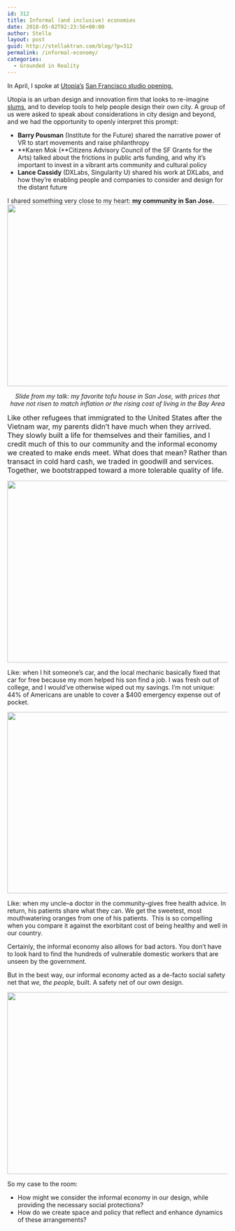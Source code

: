 ```yaml
---
id: 312
title: Informal (and inclusive) economies
date: 2018-05-02T02:23:56+00:00
author: Stella
layout: post
guid: http://stellaktran.com/blog/?p=312
permalink: /informal-economy/
categories:
  - Grounded in Reality
---
```

In April, I spoke at [Utopia&#8217;s](http://utopia.do/) [San Francisco studio opening.](https://www.eventbrite.com/e/utopia-studio-warming-who-controls-the-future-of-our-cities-tickets-43154297666#)

Utopia is an urban design and innovation firm that looks to re-imagine [slums](https://www.citylab.com/equity/2017/10/should-we-retire-the-word-slum/542415/), and to develop tools to help people design their own city. A group of us were asked to speak about considerations in city design and beyond, and we had the opportunity to openly interpret this prompt:

  * **Barry Pousman** (Institute for the Future) shared the narrative power of VR to start movements and raise philanthropy
  * **Karen Mok (**Citizens Advisory Council of the SF Grants for the Arts) talked about the frictions in public arts funding, and why it&#8217;s important to invest in a vibrant arts community and cultural policy
  * **Lance Cassidy** (DXLabs, Singularity U) shared his work at DXLabs, and how they&#8217;re enabling people and companies to consider and design for the distant future

I shared something very close to my heart: **my community in San Jose.**<img class="size-large wp-image-313 aligncenter" style="font-size: 1rem;" src="https://stellaktran.com/blog/wp-content/uploads/2018/06/Screen-Shot-2018-06-13-at-7.25.06-PM-1024x576.png" alt="" width="739" height="416" srcset="https://stellaktran.com/blog/wp-content/uploads/2018/06/Screen-Shot-2018-06-13-at-7.25.06-PM-1024x576.png 1024w, https://stellaktran.com/blog/wp-content/uploads/2018/06/Screen-Shot-2018-06-13-at-7.25.06-PM-300x169.png 300w, https://stellaktran.com/blog/wp-content/uploads/2018/06/Screen-Shot-2018-06-13-at-7.25.06-PM-768x432.png 768w" sizes="(max-width: 739px) 100vw, 739px" />

<p style="text-align: center;">
  <em>Slide from my talk: my favorite tofu house in San Jose, with prices that have not risen to match inflation or the rising cost of living in the Bay Area</em>
</p>

<span style="font-size: 1rem;">Like other refugees that immigrated to the United States after the Vietnam war, my parents didn&#8217;t have much when they arrived. They slowly built a life for themselves and their families, and I credit much of this to our community and the informal economy we created to make ends meet. What does that mean? Rather than transact in cold hard cash, we traded in goodwill and services. Together, we bootstrapped toward a more tolerable quality of life. </span>

<img class="alignnone size-large wp-image-315" src="https://stellaktran.com/blog/wp-content/uploads/2018/06/Screen-Shot-2018-06-13-at-8.01.34-PM-1024x577.png" alt="" width="739" height="416" srcset="https://stellaktran.com/blog/wp-content/uploads/2018/06/Screen-Shot-2018-06-13-at-8.01.34-PM-1024x577.png 1024w, https://stellaktran.com/blog/wp-content/uploads/2018/06/Screen-Shot-2018-06-13-at-8.01.34-PM-300x169.png 300w, https://stellaktran.com/blog/wp-content/uploads/2018/06/Screen-Shot-2018-06-13-at-8.01.34-PM-768x433.png 768w" sizes="(max-width: 739px) 100vw, 739px" /> 

Like: when I hit someone&#8217;s car, and the local mechanic basically fixed that car for free because my mom helped his son find a job. I was fresh out of college, and I would&#8217;ve otherwise wiped out my savings. I&#8217;m not unique: 44% of Americans are unable to cover a $400 emergency expense out of pocket.

<img class="size-large wp-image-314 aligncenter" src="https://stellaktran.com/blog/wp-content/uploads/2018/06/Screen-Shot-2018-06-13-at-7.25.20-PM-1024x575.png" alt="" width="739" height="415" srcset="https://stellaktran.com/blog/wp-content/uploads/2018/06/Screen-Shot-2018-06-13-at-7.25.20-PM-1024x575.png 1024w, https://stellaktran.com/blog/wp-content/uploads/2018/06/Screen-Shot-2018-06-13-at-7.25.20-PM-300x168.png 300w, https://stellaktran.com/blog/wp-content/uploads/2018/06/Screen-Shot-2018-06-13-at-7.25.20-PM-768x431.png 768w" sizes="(max-width: 739px) 100vw, 739px" /> 

Like: when my uncle–a doctor in the community–gives free health advice. In return, his patients share what they can. We get the sweetest, most mouthwatering oranges from one of his patients.  This is so compelling when you compare it against the exorbitant cost of being healthy and well in our country.

Certainly, the informal economy also allows for bad actors. You don&#8217;t have to look hard to find the hundreds of vulnerable domestic workers that are unseen by the government.

But in the best way, our informal economy acted as a de-facto social safety net that _we, the people,_ built. A safety net of our own design.

<img class="alignnone size-large wp-image-316" src="https://stellaktran.com/blog/wp-content/uploads/2018/06/Screen-Shot-2018-06-13-at-7.24.44-PM-1024x576.png" alt="" width="739" height="416" srcset="https://stellaktran.com/blog/wp-content/uploads/2018/06/Screen-Shot-2018-06-13-at-7.24.44-PM-1024x576.png 1024w, https://stellaktran.com/blog/wp-content/uploads/2018/06/Screen-Shot-2018-06-13-at-7.24.44-PM-300x169.png 300w, https://stellaktran.com/blog/wp-content/uploads/2018/06/Screen-Shot-2018-06-13-at-7.24.44-PM-768x432.png 768w" sizes="(max-width: 739px) 100vw, 739px" /> 

So my case to the room:

  * How might we consider the informal economy in our design, while providing the necessary social protections?
  * How do we create space and policy that reflect and enhance dynamics of these arrangements?